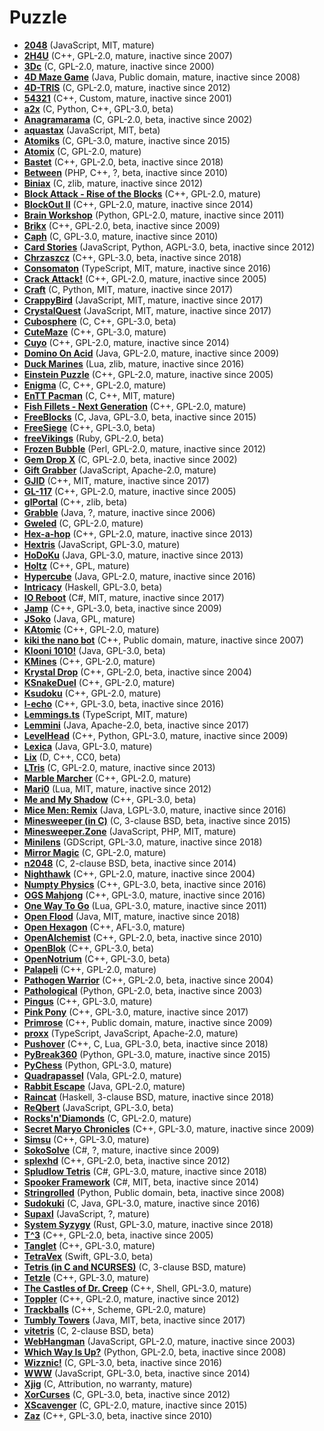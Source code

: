 [comment]: # (autogenerated content, do not edit)
# Puzzle

- **[2048](../2048.md)** (JavaScript, MIT, mature)
- **[2H4U](../2h4u.md)** (C++, GPL-2.0, mature, inactive since 2007)
- **[3Dc](../3dc.md)** (C, GPL-2.0, mature, inactive since 2000)
- **[4D Maze Game](../4d_maze_game.md)** (Java, Public domain, mature, inactive since 2008)
- **[4D-TRIS](../4d-tris.md)** (C, GPL-2.0, mature, inactive since 2012)
- **[54321](../54321.md)** (C++, Custom, mature, inactive since 2001)
- **[a2x](../a2x.md)** (C, Python, C++, GPL-3.0, beta)
- **[Anagramarama](../anagramarama.md)** (C, GPL-2.0, beta, inactive since 2002)
- **[aquastax](../aquastax.md)** (JavaScript, MIT, beta)
- **[Atomiks](../atomiks.md)** (C, GPL-3.0, mature, inactive since 2015)
- **[Atomix](../atomix.md)** (C, GPL-2.0, mature)
- **[Bastet](../bastet.md)** (C++, GPL-2.0, beta, inactive since 2018)
- **[Between](../between.md)** (PHP, C++, ?, beta, inactive since 2010)
- **[Biniax](../biniax.md)** (C, zlib, mature, inactive since 2012)
- **[Block Attack - Rise of the Blocks](../block_attack-rise_of_the_blocks.md)** (C++, GPL-2.0, mature)
- **[BlockOut II](../blockout_ii.md)** (C++, GPL-2.0, mature, inactive since 2014)
- **[Brain Workshop](../brain_workshop.md)** (Python, GPL-2.0, mature, inactive since 2011)
- **[Brikx](../brikx.md)** (C++, GPL-2.0, beta, inactive since 2009)
- **[Caph](../caph.md)** (C, GPL-3.0, mature, inactive since 2010)
- **[Card Stories](../card_stories.md)** (JavaScript, Python, AGPL-3.0, beta, inactive since 2012)
- **[Chrzaszcz](../chrzaszcz.md)** (C++, GPL-3.0, beta, inactive since 2018)
- **[Consomaton](../consomaton.md)** (TypeScript, MIT, mature, inactive since 2016)
- **[Crack Attack!](../crack_attack.md)** (C++, GPL-2.0, mature, inactive since 2005)
- **[Craft](../craft.md)** (C, Python, MIT, mature, inactive since 2017)
- **[CrappyBird](../crappybird.md)** (JavaScript, MIT, mature, inactive since 2017)
- **[CrystalQuest](../crystalquest.md)** (JavaScript, MIT, mature, inactive since 2017)
- **[Cubosphere](../cubosphere.md)** (C, C++, GPL-3.0, beta)
- **[CuteMaze](../cutemaze.md)** (C++, GPL-3.0, mature)
- **[Cuyo](../cuyo.md)** (C++, GPL-2.0, mature, inactive since 2014)
- **[Domino On Acid](../domino_on_acid.md)** (Java, GPL-2.0, mature, inactive since 2009)
- **[Duck Marines](../duck_marines.md)** (Lua, zlib, mature, inactive since 2016)
- **[Einstein Puzzle](../einstein_puzzle.md)** (C++, GPL-2.0, mature, inactive since 2005)
- **[Enigma](../enigma.md)** (C, C++, GPL-2.0, mature)
- **[EnTT Pacman](../entt_pacman.md)** (C, C++, MIT, mature)
- **[Fish Fillets - Next Generation](../fish_fillets-next_generation.md)** (C++, GPL-2.0, mature)
- **[FreeBlocks](../freeblocks.md)** (C, Java, GPL-3.0, beta, inactive since 2015)
- **[FreeSiege](../freesiege.md)** (C++, GPL-3.0, beta)
- **[freeVikings](../freevikings.md)** (Ruby, GPL-2.0, beta)
- **[Frozen Bubble](../frozen_bubble.md)** (Perl, GPL-2.0, mature, inactive since 2012)
- **[Gem Drop X](../gem_drop_x.md)** (C, GPL-2.0, beta, inactive since 2002)
- **[Gift Grabber](../gift_grabber.md)** (JavaScript, Apache-2.0, mature)
- **[GJID](../gjid.md)** (C++, MIT, mature, inactive since 2017)
- **[GL-117](../gl-117.md)** (C++, GPL-2.0, mature, inactive since 2005)
- **[glPortal](../glportal.md)** (C++, zlib, beta)
- **[Grabble](../grabble.md)** (Java, ?, mature, inactive since 2006)
- **[Gweled](../gweled.md)** (C, GPL-2.0, mature)
- **[Hex-a-hop](../hex-a-hop.md)** (C++, GPL-2.0, mature, inactive since 2013)
- **[Hextris](../hextris.md)** (JavaScript, GPL-3.0, mature)
- **[HoDoKu](../hodoku.md)** (Java, GPL-3.0, mature, inactive since 2013)
- **[Holtz](../holtz.md)** (C++, GPL, mature)
- **[Hypercube](../hypercube.md)** (Java, GPL-2.0, mature, inactive since 2016)
- **[Intricacy](../intricacy.md)** (Haskell, GPL-3.0, beta)
- **[IO Reboot](../io_reboot.md)** (C#, MIT, mature, inactive since 2017)
- **[Jamp](../jamp.md)** (C++, GPL-3.0, beta, inactive since 2009)
- **[JSoko](../jsoko.md)** (Java, GPL, mature)
- **[KAtomic](../katomic.md)** (C++, GPL-2.0, mature)
- **[kiki the nano bot](../kiki_the_nano_bot.md)** (C++, Public domain, mature, inactive since 2007)
- **[Klooni 1010!](../klooni_1010.md)** (Java, GPL-3.0, beta)
- **[KMines](../kmines.md)** (C++, GPL-2.0, mature)
- **[Krystal Drop](../krystal_drop.md)** (C++, GPL-2.0, beta, inactive since 2004)
- **[KSnakeDuel](../ksnakeduel.md)** (C++, GPL-2.0, mature)
- **[Ksudoku](../ksudoku.md)** (C++, GPL-2.0, mature)
- **[l-echo](../l-echo.md)** (C++, GPL-3.0, beta, inactive since 2016)
- **[Lemmings.ts](../lemmingsts.md)** (TypeScript, MIT, mature)
- **[Lemmini](../lemmini.md)** (Java, Apache-2.0, beta, inactive since 2017)
- **[LevelHead](../levelhead.md)** (C++, Python, GPL-3.0, mature, inactive since 2009)
- **[Lexica](../lexica.md)** (Java, GPL-3.0, mature)
- **[Lix](../lix.md)** (D, C++, CC0, beta)
- **[LTris](../ltris.md)** (C, GPL-2.0, mature, inactive since 2013)
- **[Marble Marcher](../marble_marcher.md)** (C++, GPL-2.0, mature)
- **[Mari0](../mari0.md)** (Lua, MIT, mature, inactive since 2012)
- **[Me and My Shadow](../me_and_my_shadow.md)** (C++, GPL-3.0, beta)
- **[Mice Men: Remix](../mice_men_remix.md)** (Java, LGPL-3.0, mature, inactive since 2016)
- **[Minesweeper (in C)](../minesweeper_in_c.md)** (C, 3-clause BSD, beta, inactive since 2015)
- **[Minesweeper.Zone](../minesweeperzone.md)** (JavaScript, PHP, MIT, mature)
- **[Minilens](../minilens.md)** (GDScript, GPL-3.0, mature, inactive since 2018)
- **[Mirror Magic](../mirror_magic.md)** (C, GPL-2.0, mature)
- **[n2048](../n2048.md)** (C, 2-clause BSD, beta, inactive since 2014)
- **[Nighthawk](../nighthawk.md)** (C++, GPL-2.0, mature, inactive since 2004)
- **[Numpty Physics](../numpty_physics.md)** (C++, GPL-3.0, beta, inactive since 2016)
- **[OGS Mahjong](../ogs_mahjong.md)** (C++, GPL-3.0, mature, inactive since 2016)
- **[One Way To Go](../one_way_to_go.md)** (Lua, GPL-3.0, mature, inactive since 2011)
- **[Open Flood](../open_flood.md)** (Java, MIT, mature, inactive since 2018)
- **[Open Hexagon](../open_hexagon.md)** (C++, AFL-3.0, mature)
- **[OpenAlchemist](../openalchemist.md)** (C++, GPL-2.0, beta, inactive since 2010)
- **[OpenBlok](../openblok.md)** (C++, GPL-3.0, beta)
- **[OpenNotrium](../opennotrium.md)** (C++, GPL-3.0, beta)
- **[Palapeli](../palapeli.md)** (C++, GPL-2.0, mature)
- **[Pathogen Warrior](../pathogen_warrior.md)** (C++, GPL-2.0, beta, inactive since 2004)
- **[Pathological](../pathological.md)** (Python, GPL-2.0, beta, inactive since 2003)
- **[Pingus](../pingus.md)** (C++, GPL-3.0, mature)
- **[Pink Pony](../pink_pony.md)** (C++, GPL-3.0, mature, inactive since 2017)
- **[Primrose](../primrose.md)** (C++, Public domain, mature, inactive since 2009)
- **[proxx](../proxx.md)** (TypeScript, JavaScript, Apache-2.0, mature)
- **[Pushover](../pushover.md)** (C++, C, Lua, GPL-3.0, beta, inactive since 2018)
- **[PyBreak360](../pybreak360.md)** (Python, GPL-3.0, mature, inactive since 2015)
- **[PyChess](../pychess.md)** (Python, GPL-3.0, mature)
- **[Quadrapassel](../quadrapassel.md)** (Vala, GPL-2.0, mature)
- **[Rabbit Escape](../rabbit_escape.md)** (Java, GPL-2.0, mature)
- **[Raincat](../raincat.md)** (Haskell, 3-clause BSD, mature, inactive since 2018)
- **[ReQbert](../reqbert.md)** (JavaScript, GPL-3.0, beta)
- **[Rocks'n'Diamonds](../rocksndiamonds.md)** (C, GPL-2.0, mature)
- **[Secret Maryo Chronicles](../secret_maryo_chronicles.md)** (C++, GPL-3.0, mature, inactive since 2009)
- **[Simsu](../simsu.md)** (C++, GPL-3.0, mature)
- **[SokoSolve](../sokosolve.md)** (C#, ?, mature, inactive since 2009)
- **[splexhd](../splexhd.md)** (C++, GPL-2.0, beta, inactive since 2012)
- **[Spludlow Tetris](../spludlow_tetris.md)** (C#, GPL-3.0, mature, inactive since 2018)
- **[Spooker Framework](../spooker_framework.md)** (C#, MIT, beta, inactive since 2014)
- **[Stringrolled](../stringrolled.md)** (Python, Public domain, beta, inactive since 2008)
- **[Sudokuki](../sudokuki.md)** (C, Java, GPL-3.0, mature, inactive since 2016)
- **[Supaxl](../supaxl.md)** (JavaScript, ?, mature)
- **[System Syzygy](../system_syzygy.md)** (Rust, GPL-3.0, mature, inactive since 2018)
- **[T^3](../t3.md)** (C++, GPL-2.0, beta, inactive since 2005)
- **[Tanglet](../tanglet.md)** (C++, GPL-3.0, mature)
- **[TetraVex](../tetravex.md)** (Swift, GPL-3.0, beta)
- **[Tetris (in C and NCURSES)](../tetris_in_c_and_ncurses.md)** (C, 3-clause BSD, mature)
- **[Tetzle](../tetzle.md)** (C++, GPL-3.0, mature)
- **[The Castles of Dr. Creep](../the_castles_of_dr_creep.md)** (C++, Shell, GPL-3.0, mature)
- **[Toppler](../toppler.md)** (C++, GPL-2.0, mature, inactive since 2012)
- **[Trackballs](../trackballs.md)** (C++, Scheme, GPL-2.0, mature)
- **[Tumbly Towers](../tumbly_towers.md)** (Java, MIT, beta, inactive since 2017)
- **[vitetris](../vitetris.md)** (C, 2-clause BSD, beta)
- **[WebHangman](../webhangman.md)** (JavaScript, GPL-2.0, mature, inactive since 2003)
- **[Which Way Is Up?](../which_way_is_up.md)** (Python, GPL-2.0, beta, inactive since 2008)
- **[Wizznic!](../wizznic.md)** (C, GPL-3.0, beta, inactive since 2016)
- **[WWW](../www.md)** (JavaScript, GPL-3.0, beta, inactive since 2014)
- **[Xjig](../xjig.md)** (C, Attribution, no warranty, mature)
- **[XorCurses](../xorcurses.md)** (C, GPL-3.0, beta, inactive since 2012)
- **[XScavenger](../xscavenger.md)** (C, GPL-2.0, mature, inactive since 2015)
- **[Zaz](../zaz.md)** (C++, GPL-3.0, beta, inactive since 2010)